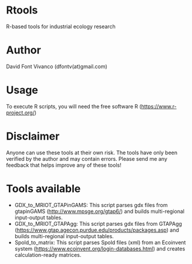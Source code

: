 # Rtools
R-based tools for industrial ecology research

# Author
David Font Vivanco (dfontv(at)gmail.com)

# Usage
To execute R scripts, you will need the free software R (https://www.r-project.org/)

# Disclaimer
Anyone can use these tools at their own risk. The tools have only been verified by the author and may contain errors.
Please send me any feedback that helps improve any of these tools!

# Tools available
- GDX_to_MRIOT_GTAPinGAMS: This script parses gdx files from gtapinGAMS (http://www.mpsge.org/gtap6/) and builds multi-regional input-output tables.
- GDX_to_MRIOT_GTAPAgg: This script parses gdx files from GTAPAgg (https://www.gtap.agecon.purdue.edu/products/packages.asp) and builds multi-regional input-output tables.
- Spold_to_matrix: This script parses Spold files (xml) from an Ecoinvent system (https://www.ecoinvent.org/login-databases.html) and creates calculation-ready matrices.
